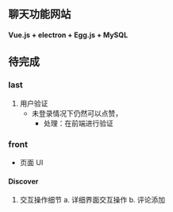 ## 聊天功能网站

####  Vue.js + electron + Egg.js + MySQL




##  待完成

###  last

1. 用户验证
   * 未登录情况下仍然可以点赞，
     * 处理：在前端进行验证






### front

* 页面 UI 


####  Discover

1. 交互操作细节
	a. 详细界面交互操作
	b. 评论添加
